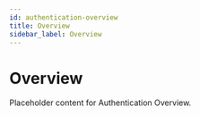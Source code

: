 ```yaml
---
id: authentication-overview
title: Overview
sidebar_label: Overview
---
```


# Overview

Placeholder content for Authentication Overview.
